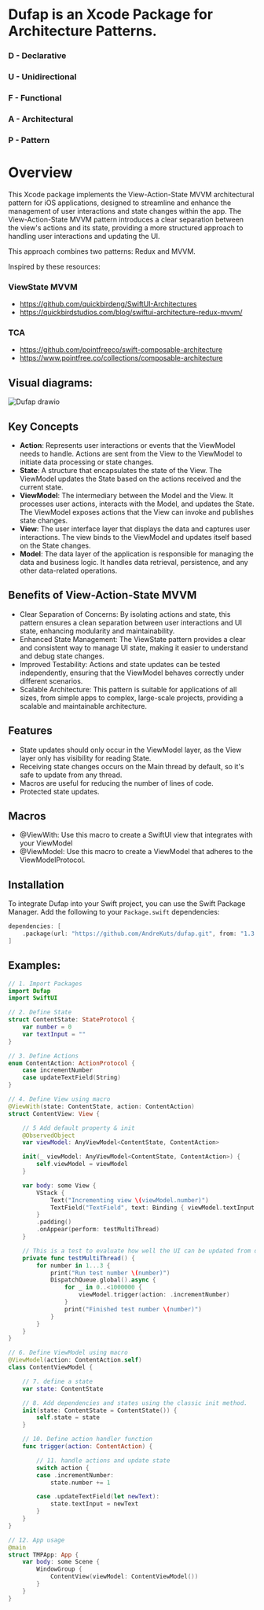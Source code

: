 #  Dufap is an Xcode Package for Architecture Patterns.

### D - Declarative
### U - Unidirectional
### F - Functional
### A - Architectural
### P - Pattern


# Overview
This Xcode package implements the View-Action-State MVVM architectural pattern for iOS applications, designed to streamline and enhance the management of user interactions and state changes within the app. 
The View-Action-State MVVM pattern introduces a clear separation between the view's actions and its state, providing a more structured approach to handling user interactions and updating the UI. 

This approach combines two patterns: Redux and MVVM.

Inspired by these resources: 

### ViewState MVVM 
- https://github.com/quickbirdeng/SwiftUI-Architectures
- https://quickbirdstudios.com/blog/swiftui-architecture-redux-mvvm/
### TCA
- https://github.com/pointfreeco/swift-composable-architecture
- https://www.pointfree.co/collections/composable-architecture


## Visual diagrams:

![Dufap drawio](https://github.com/user-attachments/assets/45a8cdfa-da99-4b98-874d-5e4c917839ed)


## Key Concepts
  - **Action**: Represents user interactions or events that the ViewModel needs to handle. Actions are sent from the View to the ViewModel to initiate data processing or state changes.
  - **State**: A structure that encapsulates the state of the View. The ViewModel updates the State based on the actions received and the current state.
  - **ViewModel**: The intermediary between the Model and the View. It processes user actions, interacts with the Model, and updates the State. The ViewModel exposes actions that the View can invoke and publishes state changes.
  - **View**: The user interface layer that displays the data and captures user interactions. The view binds to the ViewModel and updates itself based on the State changes.
  - **Model**: The data layer of the application is responsible for managing the data and business logic. It handles data retrieval, persistence, and any other data-related operations.

## Benefits of View-Action-State MVVM
  - Clear Separation of Concerns: By isolating actions and state, this pattern ensures a clean separation between user interactions and UI state, enhancing modularity and maintainability.
  - Enhanced State Management: The ViewState pattern provides a clear and consistent way to manage UI state, making it easier to understand and debug state changes.
  - Improved Testability: Actions and state updates can be tested independently, ensuring that the ViewModel behaves correctly under different scenarios.
  - Scalable Architecture: This pattern is suitable for applications of all sizes, from simple apps to complex, large-scale projects, providing a scalable and maintainable architecture.

## Features

- State updates should only occur in the ViewModel layer, as the View layer only has visibility for reading State.
- Receiving state changes occurs on the Main thread by default, so it's safe to update from any thread.
- Macros are useful for reducing the number of lines of code.
- Protected state updates.

## Macros
- @ViewWith: Use this macro to create a SwiftUI view that integrates with your ViewModel
- @ViewModel: Use this macro to create a ViewModel that adheres to the ViewModelProtocol.

## Installation

To integrate Dufap into your Swift project, you can use the Swift Package Manager. Add the following to your `Package.swift` dependencies:

```swift
dependencies: [
    .package(url: "https://github.com/AndreKuts/dufap.git", from: "1.3.0")
]
```

## Examples: 

```swift
// 1. Import Packages
import Dufap
import SwiftUI

// 2. Define State
struct ContentState: StateProtocol {
    var number = 0
    var textInput = ""
}

// 3. Define Actions
enum ContentAction: ActionProtocol {
    case incrementNumber
    case updateTextField(String)
}

// 4. Define View using macro
@ViewWith(state: ContentState, action: ContentAction)
struct ContentView: View {

    // 5 Add default property & init
    @ObservedObject
    var viewModel: AnyViewModel<ContentState, ContentAction>

    init(_ viewModel: AnyViewModel<ContentState, ContentAction>) {
        self.viewModel = viewModel
    }

    var body: some View {
        VStack {
            Text("Incrementing view \(viewModel.number)")
            TextField("TextField", text: Binding { viewModel.textInput } set: { viewModel.trigger(action: .updateTextField($0)) } )
        }
        .padding()
        .onAppear(perform: testMultiThread)
    }

    // This is a test to evaluate how well the UI can be updated from different threads.
    private func testMultiThread() {
        for number in 1...3 {
            print("Run test number \(number)")
            DispatchQueue.global().async {
                for _ in 0..<1000000 {
                    viewModel.trigger(action: .incrementNumber)
                }
                print("Finished test number \(number)")
            }
        }
    }
}

// 6. Define ViewModel using macro
@ViewModel(action: ContentAction.self)
class ContentViewModel {

    // 7. define a state
    var state: ContentState

    // 8. Add dependencies and states using the classic init method.
    init(state: ContentState = ContentState()) {
        self.state = state
    }

    // 10. Define action handler function
    func trigger(action: ContentAction) {

        // 11. handle actions and update state
        switch action {
        case .incrementNumber:
            state.number += 1

        case .updateTextField(let newText):
            state.textInput = newText
        }
    }
}

// 12. App usage
@main
struct TMPApp: App {
    var body: some Scene {
        WindowGroup {
            ContentView(viewModel: ContentViewModel())
        }
    }
}
```
